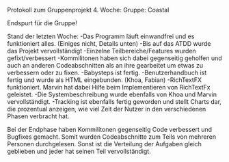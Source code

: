 Protokoll zum Gruppenprojekt 4. Woche: Gruppe: Coastal

Endspurt für die Gruppe!

Stand der letzten Woche:
-Das Programm läuft einwandfrei und es funktioniert alles. (Einiges nicht, Details unten)
-Bis auf das ATDD wurde das Projekt vervollständigt
-Einzelne Teilbereiche/Features wurden gefixt/verbessert
-Kommilitonen haben sich dabei gegenseitig geholfen und auch an anderen Codeabschnitten als an ihre gearbeitet um etwas zu verbessern oder zu fixen.
-Babysteps ist fertig.
-Benutzerhandbuch ist fertig und wurde als HTML eingebunden. (Khoa, Fabian)
-RichTextFX funktioniert. Marvin hat dabei Hilfe beim Implementieren von RichTextFx geleistet.
-Die Systembeschreibung wurde ebenfalls von Khoa und Marvin vervollständigt.
-Tracking ist ebenfalls fertig geworden und stellt Charts dar, die prozentual anzeigen, wie viel Zeit der Nutzer in den verschiedenen Phasen verbracht hat.

Bei der Endphase haben Kommilitonen gegenseitig Code verbessert und Bugfixes gemacht. Somit wurden Codeabschnitte zum Teils von mehreren Personen durchgelesen.
Sonst ist die Verteilung der Aufgaben gleich geblieben und jeder hat seinen Teil vervollständigt.
